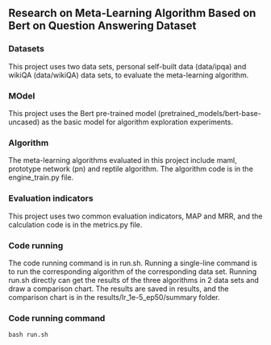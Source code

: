## Research on Meta-Learning Algorithm Based on Bert on Question Answering Dataset

### Datasets
This project uses two data sets, personal self-built data (data/ipqa) and wikiQA (data/wikiQA) data sets, to evaluate the meta-learning algorithm.

### MOdel
This project uses the Bert pre-trained model (pretrained_models/bert-base-uncased) as the basic model for algorithm exploration experiments.

### Algorithm
The meta-learning algorithms evaluated in this project include maml, prototype network (pn) and reptile algorithm. The algorithm code is in the engine_train.py file.

### Evaluation indicators
This project uses two common evaluation indicators, MAP and MRR, and the calculation code is in the metrics.py file.

### Code running
The code running command is in run.sh. Running a single-line command is to run the corresponding algorithm of the corresponding data set. Running run.sh directly can get the results of the three algorithms in 2 data sets and draw a comparison chart. The results are saved in results, and the comparison chart is in the results/lr_1e-5_ep50/summary folder.

### Code running command
`bash run.sh`
